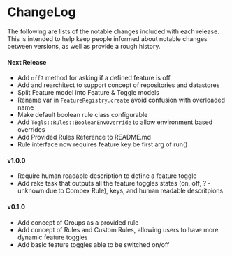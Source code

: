 # ChangeLog

The following are lists of the notable changes included with each release.
This is intended to help keep people informed about notable changes between
versions, as well as provide a rough history.

#### Next Release

* Add `off?` method for asking if a defined feature is off
* Add and rearchitect to support concept of repositories and datastores
* Split Feature model into Feature & Toggle models
* Rename var in `FeatureRegistry.create` avoid confusion with overloaded name
* Make default boolean rule class configurable
* Add `Togls::Rules::BooleanEnvOverride` to allow environment based overrides
* Add Provided Rules Reference to README.md
* Rule interface now requires feature key be first arg of run()

#### v1.0.0

* Require human readable description to define a feature toggle
* Add rake task that outputs all the feature toggles states (on, off, ? -
  unknown due to Compex Rule), keys, and human readable descritpions

#### v0.1.0

* Add concept of Groups as a provided rule
* Add concept of Rules and Custom Rules, allowing users to have more dynamic
  feature toggles
* Add basic feature toggles able to be switched on/off
